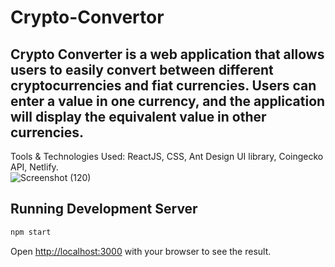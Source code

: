 # Crypto-Convertor
## Crypto Converter is a web application that allows users to easily convert between different cryptocurrencies and fiat currencies. Users can enter a value in one currency, and the application will display the equivalent value in other currencies. <br> 
Tools & Technologies Used: ReactJS, CSS, Ant Design UI library, Coingecko API, Netlify. <br>
![Screenshot (120)](https://user-images.githubusercontent.com/100501722/232849691-ecf103fa-781b-4c10-a18c-8be335004c34.png)
## Running Development Server

```bash
npm start
```

Open [http://localhost:3000](http://localhost:3000) with your browser to see the result.
